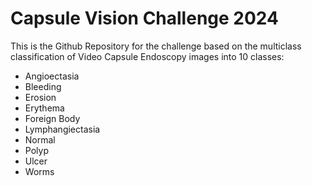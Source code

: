 # Capsule Vision Challenge 2024
This is the Github Repository for the challenge based on the multiclass classification of Video Capsule Endoscopy images into 10 classes:

- Angioectasia
- Bleeding
- Erosion
- Erythema
- Foreign Body
- Lymphangiectasia
- Normal
- Polyp
- Ulcer
- Worms
  
